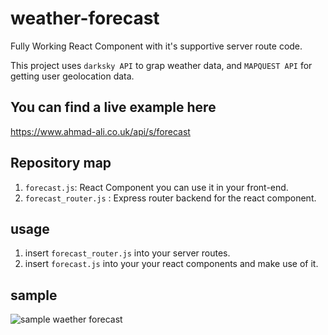 # weather-forecast
Fully Working React Component with it's supportive server route code.

This project uses `darksky API` to grap weather data, and `MAPQUEST API` for getting user geolocation data.

## You can find a live example here
https://www.ahmad-ali.co.uk/api/s/forecast

## Repository map
1. `forecast.js`: React Component you can use it in your front-end.
2. `forecast_router.js` : Express router backend for the react component.

## usage
1. insert `forecast_router.js` into your server routes.
2. insert `forecast.js` into your your react components and make use of it.

## sample
![sample waether forecast](https://i.imgur.com/MrYhlwK.png)
